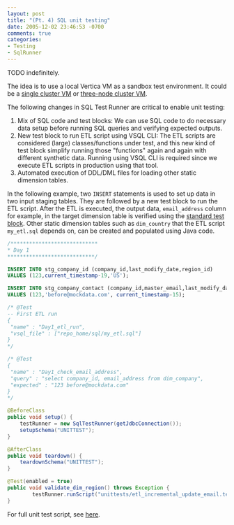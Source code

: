 ```yaml
---
layout: post
title: "(Pt. 4) SQL unit testing"
date: 2005-12-02 23:46:53 -0700
comments: true
categories: 
- Testing
- SqlRunner
---
```


<!-- 
Changes I made:
1. Mix of SQL code and test blocks.
1. New JSON block to run ETL script using VSQL

I would also discuss some guidelines of unit testing for ETL and when it makes sense to focus.

Running ETL script through JDBC is probably not a good idea.

Requirements of unit tests:

Readability:

#### Single-node VM

Remove KSAFE.

Add a new test.
  
Revert in Git.

#### Adding  unit test

Show SBG strategy.

#### Other usages

You can insert into the ETL script to verify step by step.
However, there is only one set of mock data. 
In unit testing, you might want multiple setup of mock data for different scenarios.
=> the other way is actually more flexible

Assumptions:

1. No ;
1. ETL is simple enough: the same tables are not updated and transformed multiple times in multiple steps. 


-->

TODO indefinitely.

The idea is to use a local Vertica VM as a sandbox test environment. 
It could be a [single cluster VM](/blog/2016/01/10/find-and-replace-a-string-in-multiple-files/) or [three-node cluster VM](/blog/2016/03/12/set-up-three-node-vertica-sandbox-vms-on-mac/).

The following changes in SQL Test Runner are critical to enable unit testing:

1. Mix of SQL code and test blocks: We can use SQL code to do necessary data setup before running SQL queries and verifying expected outputs.
1. New test block to run ETL script using VSQL CLI: The ETL scripts are considered (large) classes/functions under test, and this new kind of test block simplify running those "functions" again and again with different synthetic data. Running using VSQL CLI is required since we execute ETL scripts in production using that tool.
1. Automated execution of DDL/DML files for loading other static dimension tables.

In the following example, two `INSERT` statements is used to set up data in two input staging tables.
They are followed by a new test block to run the ETL script.
After the ETL is executed, the output data, `email_address` column for example, in the target dimension table is verified using the [standard test block](/blog/2016/03/28/sql-unit-test-runner/).
Other static dimension tables such as `dim_country` that the ETL script `my_etl.sql` depends on, can be created and populated using Java code.

``` sql Example unit test
/****************************
* Day 1
****************************/

INSERT INTO stg_company_id (company_id,last_modify_date,region_id)
VALUES (123,current_timestamp-19,'US');

INSERT INTO stg_company_contact (company_id,master_email,last_modify_date)
VALUES (123,'before@mockdata.com', current_timestamp-15);

/* @Test
-- First ETL run
{
 "name" : "Day1_etl_run",
 "vsql_file" : ["repo_home/sql/my_etl.sql"]
}
*/

/* @Test
{
 "name" : "Day1_check_email_address",
 "query" : "select company_id, email_address from dim_company",
 "expected" : "123 before@mockdata.com"
}
*/
```

``` java Calling unit test script
@BeforeClass
public void setup() {
    testRunner = new SqlTestRunner(getJdbcConnection());
    setupSchema("UNITTEST");
}

@AfterClass
public void teardown() {
    teardownSchema("UNITTEST");
}

@Test(enabled = true)
public void validate_dim_region() throws Exception {
        testRunner.runScript("unittests/etl_incremental_update_email.test");
}
```

For full unit test script, see [here](/blog/2016/04/10/sql-unit-incremental-data-update/).
